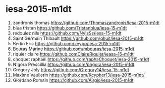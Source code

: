 # iesa-2015-m1dt

1. zandronis thomas https://github.com/Thomaszandronis/iesa-2015-m1dt
1. blua tristan https://github.com/Tristanblua/iesa-15-m1dt
1. redoulez nils https://github.com/NylsSs/iesa-15-m1dt
1. Saint Germain Thibault https://github.com/qhuit/iesa-2015-m1dt
1. Berlin Eric https://github.com/zeypo/iesa-2015-m1dt
1. Bouras Marine https://github.com/mbouras/iesa-2015-m1dt
1. riquier claire https://github.comClaireRiquier/ieasa-15-m1dt
1. choquet raphaël https://github.com/raphaChoquet/iesa-2015-m1dt
1. N'gora Prescillia https://github.com/pngora/iesa-2015-m1dt
1. Grégory Joly https://github.com/Gregory14/iesa-15-m1dt
1. Maxime Vaullerin https://github.com/Kcypher13/iesa-2015-m1dt/
1. Giordano Romain https://github.com/Airgio/iesa-2015-m1dt
